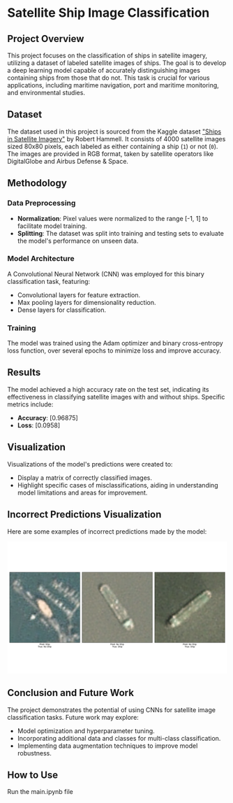 # Satellite Ship Image Classification

## Project Overview
This project focuses on the classification of ships in satellite imagery, utilizing a dataset of labeled satellite images of ships. The goal is to develop a deep learning model capable of accurately distinguishing images containing ships from those that do not. This task is crucial for various applications, including maritime navigation, port and maritime monitoring, and environmental studies.

## Dataset
The dataset used in this project is sourced from the Kaggle dataset ["Ships in Satellite Imagery"](https://www.kaggle.com/datasets/rhammell/ships-in-satellite-imagery) by Robert Hammell. It consists of 4000 satellite images sized 80x80 pixels, each labeled as either containing a ship (`1`) or not (`0`). The images are provided in RGB format, taken by satellite operators like DigitalGlobe and Airbus Defense & Space.

## Methodology

### Data Preprocessing
- **Normalization**: Pixel values were normalized to the range [-1, 1] to facilitate model training.
- **Splitting**: The dataset was split into training and testing sets to evaluate the model's performance on unseen data.

### Model Architecture
A Convolutional Neural Network (CNN) was employed for this binary classification task, featuring:
- Convolutional layers for feature extraction.
- Max pooling layers for dimensionality reduction.
- Dense layers for classification.

### Training
The model was trained using the Adam optimizer and binary cross-entropy loss function, over several epochs to minimize loss and improve accuracy.

## Results
The model achieved a high accuracy rate on the test set, indicating its effectiveness in classifying satellite images with and without ships. Specific metrics include:
- **Accuracy**: [0.96875]
- **Loss**: [0.0958]

## Visualization
Visualizations of the model's predictions were created to:
- Display a matrix of correctly classified images.
- Highlight specific cases of misclassifications, aiding in understanding model limitations and areas for improvement.

## Incorrect Predictions Visualization

Here are some examples of incorrect predictions made by the model:

![Incorrect Predictions](incorrect_predictions.png)

## Conclusion and Future Work
The project demonstrates the potential of using CNNs for satellite image classification tasks. Future work may explore:
- Model optimization and hyperparameter tuning.
- Incorporating additional data and classes for multi-class classification.
- Implementing data augmentation techniques to improve model robustness.

## How to Use

Run the main.ipynb file


